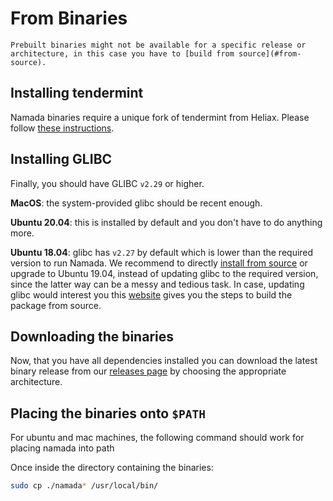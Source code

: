 # From Binaries

```admonish warning
Prebuilt binaries might not be available for a specific release or architecture, in this case you have to [build from source](#from-source).
```

## Installing tendermint
Namada binaries require a unique fork of tendermint from Heliax. Please follow [these instructions](./installing-tendermint.md).

## Installing GLIBC
Finally, you should have GLIBC `v2.29` or higher.

**MacOS**: the system-provided glibc should be recent enough.

**Ubuntu 20.04**: this is installed by default and you don't have to do anything more.

**Ubuntu 18.04**: glibc has `v2.27` by default which is lower than the required version to run Namada. We recommend to directly [install from source](#from-source) or upgrade to Ubuntu 19.04, instead of updating glibc to the required version, since the latter way can be a messy and tedious task. In case, updating glibc would interest you this [website](http://www.linuxfromscratch.org/lfs/view/9.0-systemd/chapter05/glibc.html) gives you the steps to build the package from source.

## Downloading the binaries

Now, that you have all dependencies installed you can download the latest binary release from our [releases page](https://github.com/anoma/namada/releases) by choosing the appropriate architecture.

## Placing the binaries onto `$PATH`
For ubuntu and mac machines, the following command should work for placing namada into path

Once inside the directory containing the binaries:
```bash
sudo cp ./namada* /usr/local/bin/
```